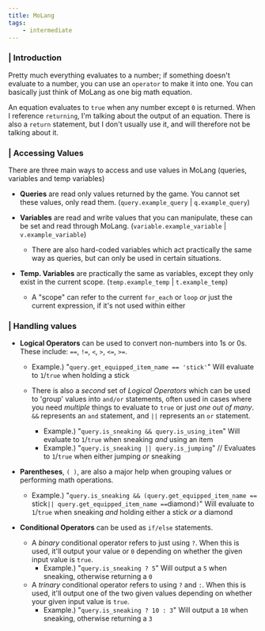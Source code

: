 ```yaml
---
title: MoLang
tags:
    - intermediate
---
```


### | Introduction
Pretty much everything evaluates to a number; if something doesn't evaluate to a number, you can use an `operator` to make it into one. You can basically just think of MoLang as one big math equation.

An equation evaluates to `true` when any number except `0` is returned. When I reference `returning`, I'm talking about the output of an equation. There is also a `return` statement, but I don't usually use it, and will therefore not be talking about it.



### | Accessing Values
There are three main ways to access and use values in MoLang (queries, variables and temp variables)

- **Queries** are read only values returned by the game. You cannot set these values, only read them. (`query.example_query` | `q.example_query`)

- **Variables** are read and write values that you can manipulate, these can be set and read through MoLang. (`variable.example_variable` | `v.example_variable`)
  - There are also hard-coded variables which act practically the same way as queries, but can only be used in certain situations.

- **Temp. Variables** are practically the same as variables, except they only exist in the current scope. (`temp.example_temp` | `t.example_temp`)
  - A "scope" can refer to the current `for_each` or `loop` *or* just the current expression, if it's not used within either



### | Handling values
- **Logical Operators** can be used to convert non-numbers into 1s or 0s. These include: `==`, `!=`, `<`, `>`, `<=`, `>=`.
  - Example.) "`query.get_equipped_item_name == 'stick'`" Will evaluate to `1`/`true` when holding a stick

  - There is also a *second* set of *Logical Operators* which can be used to 'group' values into `and/or` statements, often used in cases where you need *multiple* things to evaluate to `true` or just *one out of many*. `&&` represents an `and` statement, and `||` represents an `or` statement.
    - Example.) "`query.is_sneaking && query.is_using_item`" Will evaluate to `1`/`true` when sneaking *and* using an item
    - Example.) "`query.is_sneaking || query.is_jumping`" // Evaluates to `1`/`true` when either jumping *or* sneaking

- **Parentheses**, `( )`, are also a major help when grouping values or performing math operations.
  - Example.) "`query.is_sneaking && (query.get_equipped_item_name == `stick` || query.get_equipped_item_name == `diamond`)`" Will evaluate to `1`/`true` when sneaking *and* holding either a stick *or* a diamond

- **Conditional Operators** can be used as `if/else` statements. 
  - A *binary* conditional operator refers to just using `?`. When this is used, it'll output your value or `0` depending on whether the given input value is `true`. 
    - Example.) "`query.is_sneaking ? 5`" Will output a `5` when sneaking, otherwise returning a `0`
  - A *trinary* conditional operator refers to using `?` and `:`. When this is used, it'll output one of the two given values depending on whether your given input value is `true`.
    - Example.) "`query.is_sneaking ? 10 : 3`" Will output a `10` when sneaking, otherwise returning a `3`

